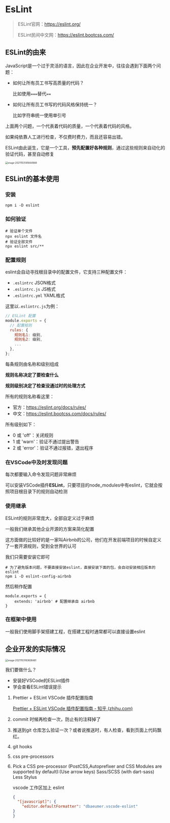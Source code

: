 # EsLint
> ESLint官网：https://eslint.org/
>
> ESLint民间中文网：https://eslint.bootcss.com/

## ESLint的由来

JavaScript是一个过于灵活的语言，因此在企业开发中，往往会遇到下面两个问题：

- 如何让所有员工书写高质量的代码？

  比如使用`===`替代`==`

- 如何让所有员工书写的代码风格保持统一？

  比如字符串统一使用单引号

上面两个问题，一个代表着代码的质量，一个代表着代码的风格。

如果纯依靠人工进行检查，不仅费时费力，而且还容易出错。

ESLint由此诞生，它是一个工具，**预先配置好各种规则**，通过这些规则来自动化的验证代码，甚至自动修复

<img src="http://mdrs.yuanjin.tech/img/20211103145845.png" alt="image-20211103145844948" style="zoom:50%;" />

## ESLint的基本使用

### 安装

```shell
npm i -D eslint
```

### 如何验证

```shell
# 验证单个文件
npx eslint 文件名
# 验证全部文件
npx eslint src/**
```

### 配置规则

eslint会自动寻找根目录中的配置文件，它支持三种配置文件：

- `.eslintrc` JSON格式
- `.eslintrc.js` JS格式
- `.eslintrc.yml` YAML格式

这里以`.eslintrc.js`为例：

```js
// ESLint 配置
module.exports = {
  // 配置规则
  rules: {
    规则名1: 级别,
    规则名2: 级别,
    ...
  },
};
```

每条规则由名称和级别组成

**规则名称决定了要检查什么**

**规则级别决定了检查没通过时的处理方式**

所有的规则名称看这里：

- 官方：https://eslint.org/docs/rules/
- 中文：https://eslint.bootcss.com/docs/rules/

所有级别如下：

- 0 或 'off'：关闭规则
- 1 或 'warn'：验证不通过提出警告
- 2 或 'error'：验证不通过报错，退出程序

### 在VSCode中及时发现问题

每次都要输入命令发现问题非常麻烦

可以安装VSCode插件**ESLint**，只要项目的node_modules中有eslint，它就会按照项目根目录下的规则自动检测

### 使用继承

ESLint的规则非常庞大，全部自定义过于麻烦

一般我们继承其他企业开源的方案来简化配置

这方面做的比较好的是一家叫Airbnb的公司，他们在开发前端项目的时候自定义了一套开源规则，受到全世界的认可

我们只需要安装它即可

```shell
# 为了避免版本问题，不要直接安装eslint，直接安装下面的包，会自动安装相应版本的eslint
npm i -D eslint-config-airbnb
```

然后稍作配置

```shell
module.exports = {
	extends: 'airbnb' # 配置继承自 airbnb
}
```

### 在框架中使用

一般我们使用脚手架搭建工程，在搭建工程时通常都可以直接设置eslint

## 企业开发的实际情况

<img src="http://mdrs.yuanjin.tech/img/20211103163608.png" alt="image-20211103163608481" style="zoom:50%;" />

我们要做什么？

- 安装好VSCode的ESLint插件
- 学会查看ESLint错误提示



1. Prettier + ESLint VSCode 插件配置指南

   [Prettier + ESLint VSCode 插件配置指南 - 知乎 (zhihu.com)](https://zhuanlan.zhihu.com/p/145601639)

2. commit 时候再检查一次，防止有的注释掉了

3. 推送到git 仓库怎么验证一次？或者说推送时，有人检查，看到页面上代码飘红。

4. git hooks

5. css pre-processors

6. Pick a CSS pre-processor (PostCSS,Autoprefixer and CSS Modules are supported by default):(Use arrow keys)
   Sass/SCSS (with dart-sass)
   Less
   Stylus

   vscode 工作区加上 eslint

   ```json
   {
     "[javascript]": {
       "editor.defaultFormatter": "dbaeumer.vscode-eslint"
   }
   }
   ```

   